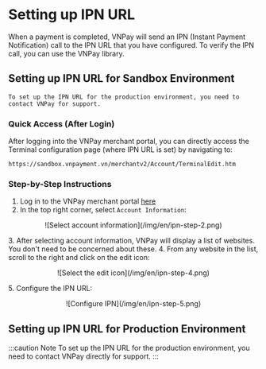 # Setting up IPN URL

When a payment is completed, VNPay will send an IPN (Instant Payment Notification) call to the IPN URL that you have configured. To verify the IPN call, you can use the VNPay library.

## Setting up IPN URL for Sandbox Environment

```caution Note
To set up the IPN URL for the production environment, you need to contact VNPay for support.
```

### Quick Access (After Login)

After logging into the VNPay merchant portal, you can directly access the Terminal configuration page (where IPN URL is set) by navigating to:

```
https://sandbox.vnpayment.vn/merchantv2/Account/TerminalEdit.htm
```

### Step-by-Step Instructions

1. Log in to the VNPay merchant portal [here](https://sandbox.vnpayment.vn/merchantv2/Users/Login.htm)
2. In the top right corner, select `Account Information`:
 <p align="center">
     ![Select account information](/img/en/ipn-step-2.png)
 </p>
3. After selecting account information, VNPay will display a list of websites. You don't need to be concerned about these.
4. From any website in the list, scroll to the right and click on the edit icon:
 <p align="center">
     ![Select the edit icon](/img/en/ipn-step-4.png)
 </p>
5. Configure the IPN URL:
 <p align="center">
     ![Configure IPN](/img/en/ipn-step-5.png)
 </p>

## Setting up IPN URL for Production Environment

:::caution Note
To set up the IPN URL for the production environment, you need to contact VNPay directly for support.
:::
